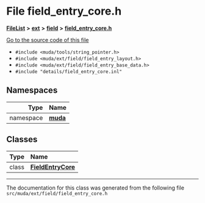 

# File field\_entry\_core.h



[**FileList**](files.md) **>** [**ext**](dir_dee31a662aa40cb7fc08cb07824f4a9a.md) **>** [**field**](dir_67616bafb1e973d10aec465c6be4ad46.md) **>** [**field\_entry\_core.h**](field__entry__core_8h.md)

[Go to the source code of this file](field__entry__core_8h_source.md)



* `#include <muda/tools/string_pointer.h>`
* `#include <muda/ext/field/field_entry_layout.h>`
* `#include <muda/ext/field/field_entry_base_data.h>`
* `#include "details/field_entry_core.inl"`













## Namespaces

| Type | Name |
| ---: | :--- |
| namespace | [**muda**](namespacemuda.md) <br> |


## Classes

| Type | Name |
| ---: | :--- |
| class | [**FieldEntryCore**](classmuda_1_1_field_entry_core.md) <br> |



















































------------------------------
The documentation for this class was generated from the following file `src/muda/ext/field/field_entry_core.h`

